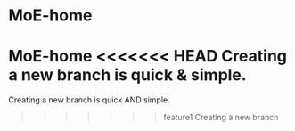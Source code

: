 # MoE-home
MoE-home
<<<<<<< HEAD
Creating a new branch is quick & simple.
=======
Creating a new branch is quick AND simple.
>>>>>>> feature1
Creating a new branch